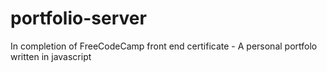 # portfolio-server
In completion of FreeCodeCamp front end certificate - A personal portfolo written in javascript

